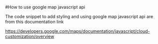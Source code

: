 #How to use google map javascript api

The code snippet to add styling and using google map javascript api are from this documentation link

https://developers.google.com/maps/documentation/javascript/cloud-customization/overview